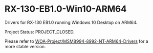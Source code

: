 # RX-130-EB1.0-Win10-ARM64

Drivers for RX-130 EB1.0 running Windows 10 Desktop on ARM64.

Project Status: PROJECT_CLOSED.

Please refer to [WOA-Project/MSM8994-8992-NT-ARM64-Drivers](https://github.com/WOA-Project/MSM8994-8992-NT-ARM64-Drivers) for a more stable version.
